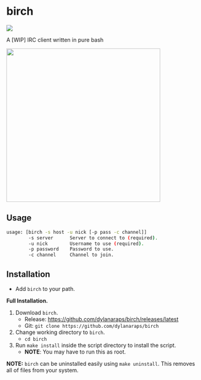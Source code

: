 # birch

<a href="https://travis-ci.org/dylanaraps/birch"><img src="https://travis-ci.org/dylanaraps/birch.svg?branch=master"></a>

A [WIP] IRC client written in pure bash

<img src="https://i.imgur.com/AbeKUg4.jpg" width="400px">

## Usage

```sh
usage: [birch -s host -u nick [-p pass -c channel]]
        -s server      Server to connect to (required).
        -u nick        Username to use (required).
        -p password    Password to use.
        -c channel     Channel to join.
```

## Installation

- Add `birch` to your path.

**Full Installation.**

1. Download `birch`.
    - Release: https://github.com/dylanaraps/birch/releases/latest
    - Git: `git clone https://github.com/dylanaraps/birch`
2. Change working directory to `birch`.
    - `cd birch`
3. Run `make install` inside the script directory to install the script.
    - **NOTE**: You may have to run this as root.

**NOTE:** `birch` can be uninstalled easily using `make uninstall`. This removes all of files from your system.

